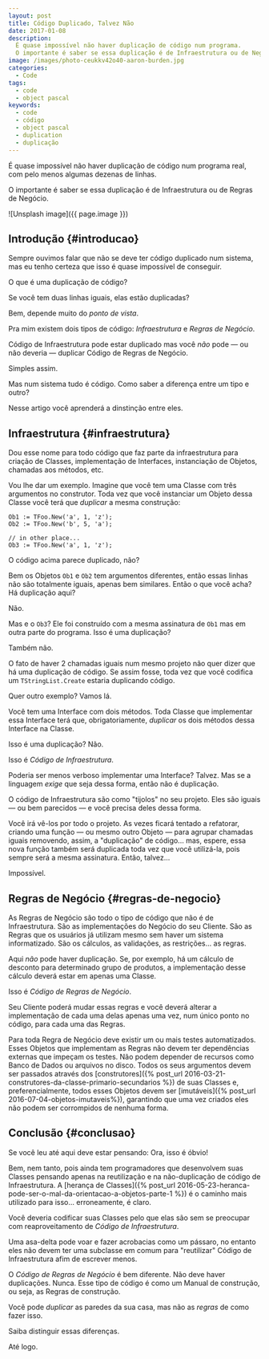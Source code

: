 ```yaml
---
layout: post
title: Código Duplicado, Talvez Não
date: 2017-01-08
description:
  É quase impossível não haver duplicação de código num programa.
  O importante é saber se essa duplicação é de Infraestrutura ou de Negócio.
image: /images/photo-ceukkv42o40-aaron-burden.jpg
categories: 
  - Code
tags:
  - code
  - object pascal
keywords:
  - code
  - código
  - object pascal
  - duplication
  - duplicação
--- 
```


É quase impossível não haver duplicação de código num programa real,
com pelo menos algumas dezenas de linhas.

O importante é saber se essa duplicação é de Infraestrutura ou
de Regras de Negócio.

<!--more-->

![Unsplash image]({{ page.image }})  

## Introdução {#introducao}

Sempre ouvimos falar que não se deve ter código duplicado num
sistema, mas eu tenho certeza que isso é quase impossível de 
conseguir.

O que é uma duplicação de código?

Se você tem duas linhas iguais, elas estão duplicadas?

Bem, depende muito do *ponto de vista*.

Pra mim existem dois tipos de código: *Infraestrutura* e *Regras de Negócio*.

Código de Infraestrutura pode estar duplicado mas você *não*
pode — ou não deveria — duplicar Código de Regras de Negócio.

Simples assim.

Mas num sistema tudo é código.
Como saber a diferença entre um tipo e outro?

Nesse artigo você aprenderá a dinstinção entre eles.

## Infraestrutura {#infraestrutura}

Dou esse nome para todo código que faz parte da infraestrutura
para criação de Classes, implementação de Interfaces, instanciação
de Objetos, chamadas aos métodos, etc.

Vou lhe dar um exemplo. Imagine que você tem uma Classe com três
argumentos no construtor. Toda vez que você instanciar um Objeto
dessa Classe você terá que *duplicar* a mesma construção:

    Ob1 := TFoo.New('a', 1, 'z');
    Ob2 := TFoo.New('b', 5, 'a');
      
    // in other place...
    Ob3 := TFoo.New('a', 1, 'z');
 
O código acima parece duplicado, não?

Bem os Objetos `Ob1` e `Ob2` tem argumentos diferentes, então essas
linhas não são totalmente iguais, apenas bem similares. Então o que
você acha? Há duplicação aqui?

Não.

Mas e o `Ob3`? Ele foi construído com a mesma assinatura de `Ob1` 
mas em outra parte do programa. Isso é uma duplicação?

Também não.

O fato de haver 2 chamadas iguais num mesmo projeto não quer dizer 
que há uma duplicação de código. Se assim fosse, toda vez que você
codifica um `TStringList.Create` estaria duplicando código.

Quer outro exemplo? Vamos lá.

Você tem uma Interface com dois métodos.
Toda Classe que implementar essa Interface terá que, obrigatoriamente,
*duplicar* os dois métodos dessa Interface na Classe.

Isso é uma duplicação? Não.

Isso é *Código de Infraestrutura*.

Poderia ser menos verboso implementar uma Interface? Talvez. 
Mas se a linguagem *exige* que seja dessa forma,
então não é duplicação.

O código de Infraestrutura são como "tijolos" no seu projeto.
Eles são iguais — ou bem parecidos — e você precisa deles dessa forma.

Você irá vê-los por todo o projeto. As vezes ficará tentado a refatorar,
criando uma função — ou mesmo outro Objeto — para agrupar chamadas iguais
removendo, assim, a "duplicação" de código... mas, espere, essa nova função
também será duplicada toda vez que você utilizá-la, pois sempre será a 
mesma assinatura. Então, talvez...

Impossível.

## Regras de Negócio {#regras-de-negocio}

As Regras de Negócio são todo o tipo de código que não é de Infraestrutura.
São as implementações do Negócio do seu Cliente. São as Regras que os usuários
já utilizam mesmo sem haver um sistema informatizado. São os cálculos, as validações,
as restrições... as regras.

Aqui *não* pode haver duplicação. Se, por exemplo, há um cálculo de desconto
para determinado grupo de produtos, a implementação desse cálculo deverá estar em
apenas uma Classe.

Isso é *Código de Regras de Negócio*.

Seu Cliente poderá mudar essas regras e você deverá alterar a implementação de cada
uma delas apenas uma vez, num único ponto no código, para cada uma das Regras.

Para toda Regra de Negócio deve existir um ou mais testes automatizados.
Esses Objetos que implementam as Regras não devem ter dependências externas que
impeçam os testes. Não podem depender de recursos como Banco de Dados ou arquivos
no disco. Todos os seus argumentos devem ser passados através dos
[construtores]({% post_url 2016-03-21-construtores-da-classe-primario-secundarios %})
de suas Classes e, preferencialmente, todos esses Objetos devem ser
[imutáveis]({% post_url 2016-07-04-objetos-imutaveis%}), garantindo que uma vez
criados eles não podem ser corrompidos de nenhuma forma.

## Conclusão {#conclusao}

Se você leu até aqui deve estar pensando: Ora, isso é óbvio!

Bem, nem tanto, pois ainda tem programadores que desenvolvem suas Classes 
pensando apenas na reutilização e na não-duplicação de código de Infraestrutura.
A [herança de Classes]({% post_url 2016-05-23-heranca-pode-ser-o-mal-da-orientacao-a-objetos-parte-1 %})
é o caminho mais utilizado para isso... erroneamente, é claro.

Você deveria codificar suas Classes pelo que elas são sem se preocupar com 
reaproveitamento de *Código de Infraestrutura*.

Uma asa-delta pode voar e fazer acrobacias como um pássaro, no entanto eles 
não devem ter uma subclasse em comum para "reutilizar" Código de Infraestrutura
afim de escrever menos.

O *Código de Regras de Negócio* é bem diferente. Não deve haver duplicações. Nunca.
Esse tipo de código é como um Manual de construção, ou seja, as Regras de construção.

Você pode *duplicar* as paredes da sua casa, mas não as *regras* de como
fazer isso.

Saiba distinguir essas diferenças.

Até logo.